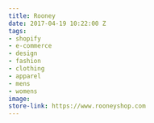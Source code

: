 ```yaml
---
title: Rooney
date: 2017-04-19 10:22:00 Z
tags:
- shopify
- e-commerce
- design
- fashion
- clothing
- apparel
- mens
- womens
image: 
store-link: https://www.rooneyshop.com
---
```


